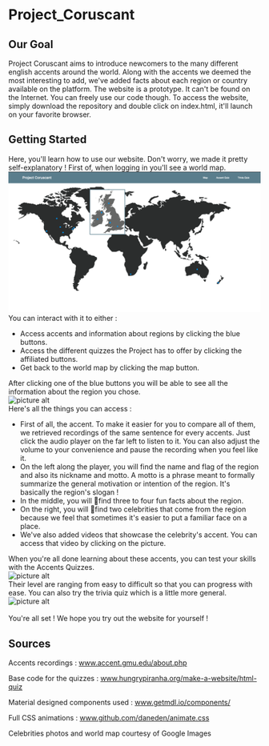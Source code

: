 # Project_Coruscant
## Our Goal
Project Coruscant aims to introduce newcomers to the many different english accents around the world. Along with the accents we deemed the most interesting to add, we've added facts about each region or country available on the platform. The website is a prototype. It can't be found on the Internet. You can freely use our code though. To access the website, simply download the repository and double click on index.html, it'll launch on your favorite browser.
## Getting Started
Here, you'll learn how to use our website. Don't worry, we made it pretty self-explanatory !
First of, when logging in you'll see a world map. <br />
![picture alt](images/worldmap.png) <br />
You can interact with it to either :
  * Access accents and information about regions by clicking the blue buttons.
  * Access the different quizzes the Project has to offer by clicking the affiliated buttons.
  * Get back to the world map by clicking the map button. <br />

After clicking one of the blue buttons you will be able to see all the information about the
region you chose. <br />
![picture alt](https://github.com/maxime-escamez/Project_Coruscant/tree/master/images/accent.png) <br />
Here's all the things you can access :
  * First of all, the accent. To make it easier for you to compare all of them, we retrieved recordings of the same sentence for every accents. Just click the audio player on the far left to listen to it. You can also adjust the volume to your convenience and pause the recording when you feel like it.
  * On the left along the player, you will find the name and flag of the region and also its nickname and motto. A motto is a phrase meant to formally summarize the general motivation or intention of the region. It's basically the region's slogan !
  * In the middle, you will find three to four fun facts about the region.
  * On the right, you will find two celebrities that come from the region because we feel that sometimes it's easier to put a familiar face on a place.
  * We've also added videos that showcase the celebrity's accent. You can access that video by clicking on the picture. <br />

When you're all done learning about these accents, you can test your skills with the Accents Quizzes. <br />
![picture alt](https://github.com/maxime-escamez/Project_Coruscant/tree/master/images/accentquizz.png) <br />
Their level are ranging from easy to difficult so that you can progress with ease.
You can also try the trivia quiz which is a little more general. <br />
![picture alt](https://github.com/maxime-escamez/Project_Coruscant/tree/master/images/triviaquizz.png) <br />
<br />
You're all set ! We hope you try out the website for yourself !

## Sources

Accents recordings :
www.accent.gmu.edu/about.php

Base code for the quizzes :
www.hungrypiranha.org/make-a-website/html-quiz

Material designed components used :
www.getmdl.io/components/

Full CSS animations :
www.github.com/daneden/animate.css

Celebrities photos and world map courtesy of Google Images
